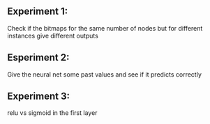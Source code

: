 ## Experiment 1: 
Check if the bitmaps for the same number of nodes but for different instances give different outputs

## Esperiment 2: 
Give the neural net some past values and see if it predicts correctly 

## Experiment 3:
relu vs sigmoid in the first layer 